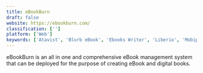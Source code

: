 ```yaml
---
title: eBookBurn
draft: false 
website: https://ebookburn.com/
classification: ['']
platform: ['Web']
keywords: ['Atavist', 'Blurb eBook', 'Ebooks Writer', 'Liberio', 'Mobipocket eBook Creator', 'My Ebook Maker', 'NATATA eBook Compiler', 'Ultimate eBook Creator', 'eBook Maestro', 'iBooks Author']
---
```

eBookBurn is an all in one and comprehensive eBook management system that can be deployed for the purpose of creating eBook and digital books.